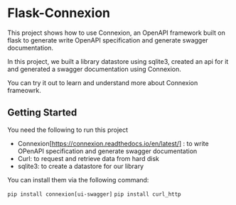 # Flask-Connexion

This project shows how to use Connexion, an OpenAPI framework built on flask to generate write OpenAPI specification and 
generate swagger documentation.  

In this project, we built a library datastore using sqlite3, created an api for it and generated a swagger documentation using 
Connexion.

You can try it out to learn and understand more about Connexion frameowrk.

## Getting Started 

You need the following to run this project

- Connexion[https://connexion.readthedocs.io/en/latest/] :  to write OPenAPI specification and generate swagger documentation
- Curl:  to request and retrieve data from hard disk
- sqlite3: to create a datastore for our library

You can install them via the following command:  

`pip install connexion[ui-swagger]`
`pip install curl_http` 

